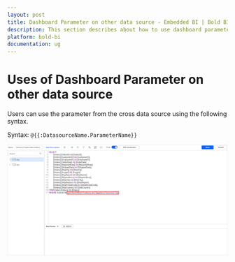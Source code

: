 ```yaml
---
layout: post
title: Dashboard Parameter on other data source - Embedded BI | Bold BI
description: This section describes about how to use dashboard parameter on other data source in dashboards using Bold BI Embedded.
platform: bold-bi
documentation: ug
---
```


# Uses of Dashboard Parameter on other data source

Users can use the parameter from the cross data source using the following syntax.

Syntax: `@{{:DatasourceName.ParameterName}}`

![Use dashboard parameter cross data source](/static/assets/embedded/working-with-datasource/dashboard-parameter/images/dashboard-parameter-cross-datasource.png)